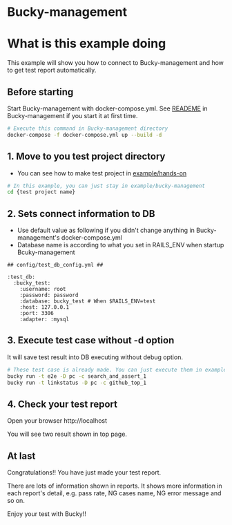 # Bucky-management

# What is this example doing
This example will show you how to connect to Bucky-management and how to get test report automatically.

## Before starting
Start Bucky-management with docker-compose.yml.
See [READEME](https://github.com/lifull-dev/bucky-management) in Bucky-management if you start it at first time.
```bash
# Execute this command in Bucky-management directory
docker-compose -f docker-compose.yml up --build -d
```
## 1. Move to you test project directory
- You can see how to make test project in [example/hands-on](https://github.com/lifull-dev/bucky-core/tree/master/example/hands-on)
```bash
# In this example, you can just stay in example/bucky-management
cd {test project name}
```

## 2. Sets connect information to DB
- Use default value as following if you didn't change anything in Bucky-management's docker-compose.yml
- Database name is according to what you set in RAILS_ENV when startup Bcuky-management
```
## config/test_db_config.yml ##

:test_db:
  :bucky_test:
    :username: root
    :password: password
    :database: bucky_test # When $RAILS_ENV=test
    :host: 127.0.0.1
    :port: 3306
    :adapter: :mysql
```

## 3. Execute test case without -d option
It will save test result into DB executing without debug option.
```bash
# These test case is already made. You can just execute them in example/bucky-management
bucky run -t e2e -D pc -c search_and_assert_1
bucky run -t linkstatus -D pc -c github_top_1
```

## 4. Check your test report
Open your browser http://localhost

You will see two result shown in top page.

## At last
Congratulations!! You have just made your test report.

There are lots of information shown in reports.
It shows more information in each report's detail, e.g. pass rate, NG cases name, NG error message and so on.

Enjoy your test with Bucky!!
